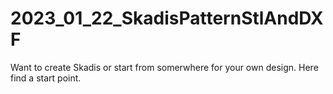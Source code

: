 # 2023_01_22_SkadisPatternStlAndDXF
Want to create Skadis or start from somerwhere for your own design. Here find a start point.
